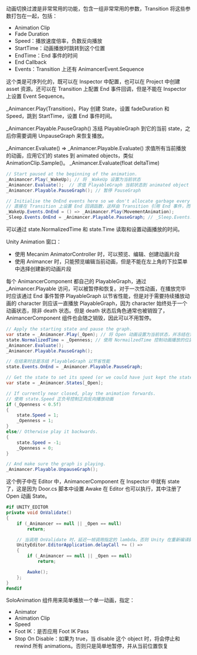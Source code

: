 动画切换过渡是非常常用的功能，包含一组非常常用的参数，Transition 将这些参数打包在一起，包括：

- Animation Clip
- Fade Duration
- Speed：播放速度倍率，负数反向播放
- StartTime：动画播放时跳转到这个位置
- EndTime：End 事件的时间
- End Callback
- Events：Transition 上还有 AnimancerEvent.Sequence

这个类是可序列化的，既可以在 Inspector 中配置，也可以在 Project 中创建 asset 资源。还可以在 Transition 上配置 End 事件回调，但是不能在 Inspector 上设置 Event Sequence。

_Animancer.Play(Transition)，Play 创建 State，设置 fadeDuration 和 Speed，跳到 StartTime，设置 End 事件时间。

_Animancer.Playable.PauseGraph() 冻结 PlayableGraph 到它的当前 state，之后你需要调用 UnpauseGraph 来恢复播放。

_Animancer.Evaluate() => _Animancer.Playable.Evaluate() 求值所有当前播放的动画，应用它们的 states 到 animated objects，类似 AnimationClip.Sample()。
_Animancer.Evaluate(float deltaTime)

```C#
// Start paused at the beginning of the animation.
_Animancer.Play(_WakeUp); // 将 _WakeUp 设置为当前状态
_Animancer.Evaluate();  // 求值 PlayableGraph 当前状态到 animated object
_Animancer.Playable.PauseGraph(); // 暂停 PauseGraph

// Initialise the OnEnd events here so we don't allocate garbage every time they are used.
// 直接在 Transition 上设置 End 回调函数，这样由 Transition 引用 End 事件，而不需要每次在创建 State 时都重新分配一个 lambda
_WakeUp.Events.OnEnd = () => _Animancer.Play(MovementAnimation);
_Sleep.Events.OnEnd = _Animancer.Playable.PauseGraph; // _Sleep.Events.OnEnd 冻结 PlayableGraph
```

可以通过 state.NormalizedTime 和 state.Time 读取和设置动画播放的时间。

Unity Animation 窗口：

- 使用 Mecanim AnimatorController 时，可以预览、编辑、创建动画片段
- 使用 Animancer 时，只能预览编辑当前动画，但是不能在左上角的下拉菜单中选择创建新的动画片段

每个 AnimancerComponent 都自己的 PlayableGraph，通过 _Animancer.Playable 访问，可以被暂停和恢复。对于一次性动画，在播放完毕时应该通过 End 事件暂停 PlayableGraph 以节省性能，但是对于需要持续播放动画的 character 则应该一直播放 PlayableGraph，因为 character 始终处于一个动画状态，除非 death 状态。但是 death 状态后角色通常也被销毁了，AnimancerComponent 组件也会随之销毁，因此可以不用暂停。

```C#
// Apply the starting state and pause the graph.
var state = _Animancer.Play(_Open); // 将 Open 动画设置为当前状态，并冻结在第一帧
state.NormalizedTime = _Openness; // 使用 NormailzedTime 控制动画播放的位置
_Animancer.Evaluate();
_Animancer.Playable.PauseGraph();

// 在结束时总是冻结 PlayableGraph 以节省性能
state.Events.OnEnd = _Animancer.Playable.PauseGraph;
```

```C#
// Get the state to set its speed (or we could have just kept the state from Awake).
var state = _Animancer.States[_Open];

// If currently near closed, play the animation forwards.
// 使用 state.Speed 正负号控制正向反向播放动画
if (_Openness < 0.5f)
{
    state.Speed = 1;
    _Openness = 1;
}
else// Otherwise play it backwards.
{
    state.Speed = -1;
    _Openness = 0;
}

// And make sure the graph is playing.
_Animancer.Playable.UnpauseGraph();
```

这个例子中在 Editor 中，AnimancerComponent 在 Inspector 中就有 state 了，这是因为 Door.cs 脚本中设置 Awake 在 Editor 也可以执行，其中注册了 Open 动画 State。

```C#
#if UNITY_EDITOR
private void OnValidate()
{
    if (_Animancer == null || _Open == null)
        return;

    // 当调用 OnValidate 时，延迟一帧调用指定的 lambda。否则 Unity 在重新编译脚本后会给出一个错误
    UnityEditor.EditorApplication.delayCall += () =>
    {
        if (_Animancer == null || _Open == null)
            return;

        Awake();
    };
}
#endif
```

SoloAnimation 组件用来简单播放一个单一动画，指定：

- Animator
- Animation Clip
- Speed
- Foot IK：是否应用 Foot IK Pass
- Stop On Disable：如果为 true，当 disable 这个 object 时，将会停止和 rewind 所有 animations。否则只是简单地暂停，并从当前位置恢复

